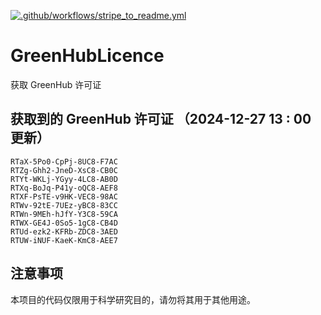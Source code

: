 [![.github/workflows/stripe_to_readme.yml](https://github.com/zjx-kimi/GreenHubLicence/actions/workflows/stripe_to_readme.yml/badge.svg)](https://github.com/zjx-kimi/GreenHubLicence/actions/workflows/stripe_to_readme.yml)
# GreenHubLicence
获取 GreenHub 许可证
## 获取到的 GreenHub 许可证 （2024-12-27 13 : 00 更新）
```
RTaX-5Po0-CpPj-8UC8-F7AC
RTZg-Ghh2-JneD-XsC8-CB0C
RTYt-WKLj-YGyy-4LC8-AB0D
RTXq-BoJq-P41y-oQC8-AEF8
RTXF-PsTE-v9HK-VEC8-98AC
RTWv-92tE-7UEz-yBC8-83CC
RTWn-9MEh-hJfY-Y3C8-59CA
RTWX-GE4J-0So5-1gC8-CB4D
RTUd-ezk2-KFRb-ZDC8-3AED
RTUW-iNUF-KaeK-KmC8-AEE7
```

## 注意事项

本项目的代码仅限用于科学研究目的，请勿将其用于其他用途。

